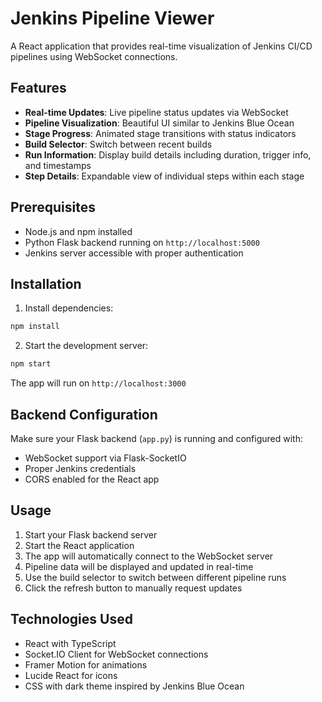 # Jenkins Pipeline Viewer

A React application that provides real-time visualization of Jenkins CI/CD pipelines using WebSocket connections.

## Features

- **Real-time Updates**: Live pipeline status updates via WebSocket
- **Pipeline Visualization**: Beautiful UI similar to Jenkins Blue Ocean
- **Stage Progress**: Animated stage transitions with status indicators
- **Build Selector**: Switch between recent builds
- **Run Information**: Display build details including duration, trigger info, and timestamps
- **Step Details**: Expandable view of individual steps within each stage

## Prerequisites

- Node.js and npm installed
- Python Flask backend running on `http://localhost:5000`
- Jenkins server accessible with proper authentication

## Installation

1. Install dependencies:
```bash
npm install
```

2. Start the development server:
```bash
npm start
```

The app will run on `http://localhost:3000`

## Backend Configuration

Make sure your Flask backend (`app.py`) is running and configured with:
- WebSocket support via Flask-SocketIO
- Proper Jenkins credentials
- CORS enabled for the React app

## Usage

1. Start your Flask backend server
2. Start the React application
3. The app will automatically connect to the WebSocket server
4. Pipeline data will be displayed and updated in real-time
5. Use the build selector to switch between different pipeline runs
6. Click the refresh button to manually request updates

## Technologies Used

- React with TypeScript
- Socket.IO Client for WebSocket connections
- Framer Motion for animations
- Lucide React for icons
- CSS with dark theme inspired by Jenkins Blue Ocean
